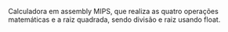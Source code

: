 Calculadora em assembly MIPS, que realiza as quatro operações matemáticas e a raiz quadrada, sendo divisão e raiz usando float.
